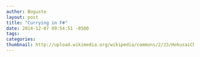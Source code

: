 ```yaml
---
author: Boguste
layout: post
title: "Currying in F#"
date: 2014-12-07 09:54:51 -0500
tags: 
categories: 
thumbnail: http://upload.wikimedia.org/wikipedia/commons/2/23/HokusaiChushingura.jpg
---
```

